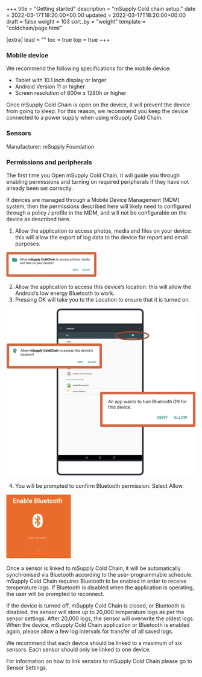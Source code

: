 +++
title = "Getting started"
description = "mSupply Cold chain setup."
date = 2022-03-17T18:20:00+00:00
updated = 2022-03-17T18:20:00+00:00
draft = false
weight = 103
sort_by = "weight"
template = "coldchain/page.html"

[extra]
lead = ""
toc = true
top = true
+++

### Mobile device

We recommend the following specifications for the mobile device:

- Tablet with 10.1 inch display or larger
- Android Version 11 or higher
- Screen resolution of 800w x 1280h or higher

Once mSupply Cold Chain is open on the device, it will prevent the device from going to sleep. For this reason, we recommend you keep the device connected to a power supply when using mSupply Cold Chain.

### Sensors

Manufacturer: mSupply Foundation 

### Permissions and peripherals

The first time you Open mSupply Cold Chain, it will guide you through enabling permissions and turning on required peripherals if they have not already been set correctly.

If devices are managed through a Mobile Device Management (MDM) system, then the permissions described here will likely need to configured through a policy / profile in the MDM, and will not be configurable on the device as described here.

1. Allow the application to access photos, media and files on your device: this will allow the export of log data to the device for report and email purposes.

![Android Access!](images/allow_coldchain_access.png)

2. Allow the application to access this device’s location: this will allow the Android’s low energy Bluetooth to work.
3. Pressing OK will take you to the Location to ensure that it is turned on.

![Android Access- again!](images/allow_coldchain_access_more.png)

4. You will be prompted to confirm Bluetooth permission. Select Allow.

![Bluetooth On!](images/bluetooth_on.png)

Once a sensor is linked to mSupply Cold Chain, it will be automatically synchronised via Bluetooth according to the user-programmable schedule. mSupply Cold Chain requires Bluetooth to be enabled in order to receive temperature logs. If Bluetooth is disabled when the application is operating, the user will be prompted to reconnect.

If the device is turned off, mSupply Cold Chain is closed, or Bluetooth is disabled, the sensor will store up to 20,000 temperature logs as per the sensor settings. After 20,000 logs, the sensor will overwrite the oldest logs. When the device, mSupply Cold Chain application or Bluetooth is enabled again, please allow a few log intervals for transfer of all saved logs.

We recommend that each device should be linked to a maximum of six sensors. Each sensor should only be linked to one device.

For information on how to link sensors to mSupply Cold Chain please go to Sensor Settings.
